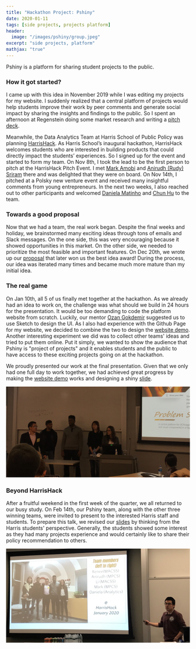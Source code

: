```yaml
---
title: "Hackathon Project: Pshiny"
date: 2020-01-11
tags: [side projects, projects platform]
header:
  image: "/images/pshiny/group.jpeg"
excerpt: "side projects, platform"
mathjax: "true"
---
```


Pshiny is a platform for sharing student projects to the public. 

### How it got started?
I came up with this idea in November 2019 while I was editing my projects for my website. I suddenly realized that a central platform of projects would help students improve their work by peer comments and generate social impact by sharing the insights and findings to the public. So I spent an afternoon at Regenstein doing some market research and writing a [pitch deck](https://nbviewer.jupyter.org/github/liu431/liu431.github.io/blob/master/images/pshiny/Pitch.pdf).

Meanwhile, the Data Analytics Team at Harris School of Public Policy was planning [HarrisHack](https://www.harrishack.com/). As Harris School’s inaugural hackathon, HarrisHack welcomes students who are interested in building products that could directly impact the students’ experiences. So I signed up for the event and started to form my team. On Nov 8th, I took the lead to be the first person to pitch at the HarrisHack Pitch Event. I met [Mark Amobi](https://www.linkedin.com/in/markdamobi/) and [Anirudh (Rudy) Sriram](https://www.linkedin.com/in/anirudh-sriram-77a796107/) there and was delighted that they were on board. On Nov 14th, I pitched at a Polsky new venture event and received many insightful comments from young entrepreneurs. In the next two weeks, I also reached out to other participants and welcomed [Daniela Matinho](https://www.linkedin.com/in/danielamatinho/) and [Chun Hu](https://www.linkedin.com/in/chun-hu/) to the team. 

### Towards a good proposal
Now that we had a team, the real work began. Despite the final weeks and holiday, we brainstormed many exciting ideas through tons of emails and Slack messages. On the one side, this was very encouraging because it showed opportunities in this market. On the other side, we needed to prioritize the most feasible and important features. On Dec 20th, we wrote up our [proposal](https://nbviewer.jupyter.org/github/liu431/liu431.github.io/blob/master/images/pshiny/Proposal.pdf) that later won us the best idea award! During the process, our idea was iterated many times and became much more mature than my initial idea.

### The real game
On Jan 10th, all 5 of us finally met together at the hackathon. As we already had an idea to work on, the challenge was what should we build in 24 hours for the presentation. It would be too demanding to code the platform website from scratch. Luckily, our mentor [Ozan Gokdemir](https://www.cs.uchicago.edu/people/profile/ozan-gokdemir/) suggested us to use Sketch to design the UI. As I also had experience with the Github Page for my website, we decided to combine the two to design the [website demo](https://pshiny.github.io/). Another interesting experiment we did was to collect other teams' ideas and tried to put them online. Put it simply, we wanted to show the audience that Pshiny is "project of projects" and it enables students and the public to have access to these exciting projects going on at the hackathon.

We proudly presented our work at the final presentation. Given that we only had one full day to work together, we had achieved great progress by making the [website demo](https://pshiny.github.io/) works and designing a shiny [slide](https://nbviewer.jupyter.org/github/liu431/liu431.github.io/blob/master/images/pshiny/Slide1.pdf).

<img src="/images/pshiny/Presentation0.jpeg" class="img-responsive" alt=""> 

### Beyond HarrisHack

After a fruitful weekend in the first week of the quarter, we all returned to our busy study. On Feb 14th, our Pshiny team, along with the other three winning teams, were invited to present to the interested Harris staff and students. To prepare this talk, we revised our [slides](https://nbviewer.jupyter.org/github/liu431/liu431.github.io/blob/master/images/pshiny/Slide2_revised.pdf) by thinking from the Harris students' perspective. Generally, the students showed some interest as they had many projects experience and would certainly like to share their policy recommendation to others.

<img src="/images/pshiny/talk.jpg" class="img-responsive" alt=""> 



